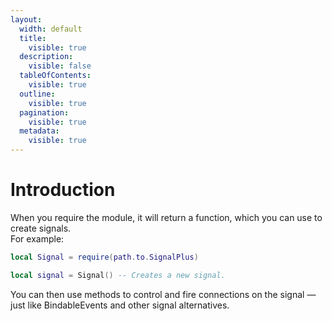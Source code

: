 ```yaml
---
layout:
  width: default
  title:
    visible: true
  description:
    visible: false
  tableOfContents:
    visible: true
  outline:
    visible: true
  pagination:
    visible: true
  metadata:
    visible: true
---
```


# Introduction

When you require the module, it will return a function, which you can use to create signals.\
For example:

```lua
local Signal = require(path.to.SignalPlus)

local signal = Signal() -- Creates a new signal.
```

You can then use methods to control and fire connections on the signal — just like BindableEvents and other signal alternatives.
